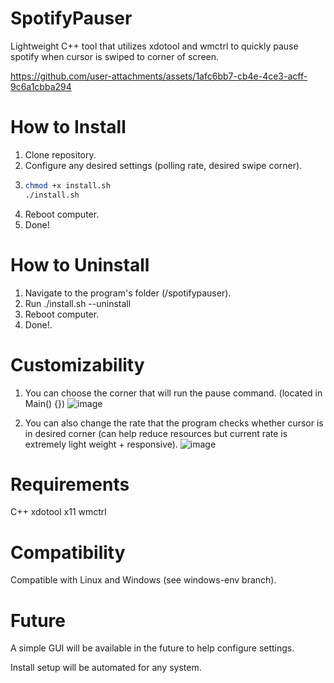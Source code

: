 # SpotifyPauser
Lightweight C++ tool that utilizes xdotool and wmctrl to quickly pause spotify when cursor is swiped to corner of screen.


https://github.com/user-attachments/assets/1afc6bb7-cb4e-4ce3-acff-9c6a1cbba294



# How to Install
1. Clone repository.
2. Configure any desired settings (polling rate, desired swipe corner).
3. 
   ```bash
   chmod +x install.sh
   ./install.sh
   ```
4. Reboot computer.
5. Done!

# How to Uninstall
1. Navigate to the program's folder (/spotifypauser).
2. Run ./install.sh --uninstall
3. Reboot computer.
4. Done!.
   
# Customizability
 1. You can choose the corner that will run the pause command. (located in Main() {}) 
   ![image](https://github.com/user-attachments/assets/773d2083-578a-4e03-bc6f-51134007a9a0)

 2. You can also change the rate that the program checks whether cursor is in desired corner (can help reduce resources but current rate is extremely light weight + responsive).
   ![image](https://github.com/user-attachments/assets/075c7d1b-c91d-4ed3-bf36-eb661120a50f)

# Requirements
C++
xdotool
x11
wmctrl

# Compatibility
Compatible with Linux and Windows (see windows-env branch).

# Future
A simple GUI will be available in the future to help configure settings.

Install setup will be automated for any system.

